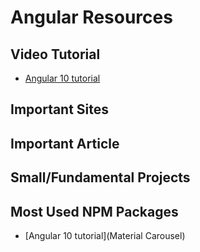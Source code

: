 # Angular Resources 

## Video Tutorial
- [Angular 10 tutorial](https://www.youtube.com/watch?v=9CVZks6U0ZY&list=PL8p2I9GklV45JZerGMvw5JVxPSxCg8VPv)

## Important Sites

## Important Article

## Small/Fundamental Projects

## Most Used NPM Packages
- [Angular 10 tutorial](Material Carousel)
